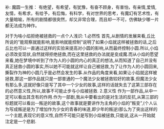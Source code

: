 补:
魔圆一生推：
有绝望，有希望，有犹豫，有奋不顾身，有害怕，有亲情,爱情,友情，有希求，有给予，有后悔，有科学，有对世界的思考，有魔幻有艺术性，有大量暗喻，所有的剧情都很突然，却又非常合理，而且却一不可，仿佛缺少哪一片都无法成为神作。


对于为啥小焰拒绝被拯救的一点个人浅识:
1.必然性
首先,从剧情的发展来看,丘比所说的”能观察就能影响,能影响就能控制”说明了如果小焰就这样被拯救的话,之后丘比也可以一直通过这样的实验来提高对小圆的影响,从而最终控制小圆.所以,小焰必须改变现状,自然就得拒绝拯救,而在这里拯救的办法就是变成魔.而从小焰的愿望来看,她在梦境中听到了作为人的小圆的内心的真正的想法,从而知道了自己并没有真正拯救小圆的事实,所以她不可能就这样让自己被拯救,为了让作为人的小圆回来,撕裂作为神的小圆几乎是必然会发生的事.从作品的角度来看,如果让小焰就这样被拯救,那这一部作品就只是一部普通的一个魔法少女被拯救较好的故事,但魔法少女有那么多,这就好像只是写了其中一个少女的故事,这样的话就失去了这第三部存在的必然意义性,所以,故事不可能止步与小焰被拯救.
2.意义性
作为一部作品,从中一定可以看出其含有的作用.作为一部剧,我从中要看出的是对生活的反抗,从第三部的标题就可以看出--叛逆的故事,这个故事就是要讲作为主角的小焰的”叛变”,(个人认为写成叛逆是为了增加作为少女的青春的味道,即少年的叛逆)那么为了突出这样的一个主题,表现它的意义性,自然不可能只是写到小焰被拯救,只能说,这从一开始就注定是一个悲剧.

